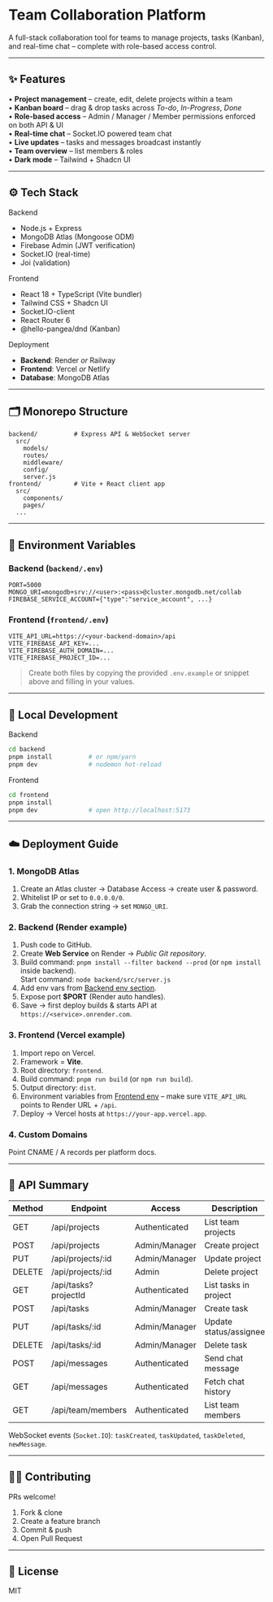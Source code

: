 # Team Collaboration Platform

A full-stack collaboration tool for teams to manage projects, tasks (Kanban), and real-time chat – complete with role-based access control.

---

## ✨ Features

• **Project management** – create, edit, delete projects within a team  
• **Kanban board** – drag & drop tasks across _To-do_, _In-Progress_, _Done_  
• **Role-based access** – Admin / Manager / Member permissions enforced on both API & UI  
• **Real-time chat** – Socket.IO powered team chat  
• **Live updates** – tasks and messages broadcast instantly  
• **Team overview** – list members & roles  
• **Dark mode** – Tailwind + Shadcn UI  

---

## ⚙️ Tech Stack

Backend
- Node.js + Express
- MongoDB Atlas (Mongoose ODM)
- Firebase Admin (JWT verification)
- Socket.IO (real-time)
- Joi (validation)

Frontend
- React 18 + TypeScript (Vite bundler)
- Tailwind CSS + Shadcn UI
- Socket.IO-client
- React Router 6
- @hello-pangea/dnd (Kanban)

Deployment
- **Backend**: Render _or_ Railway  
- **Frontend**: Vercel _or_ Netlify  
- **Database**: MongoDB Atlas

---

## 🗂️ Monorepo Structure
```
backend/          # Express API & WebSocket server
  src/
    models/
    routes/
    middleware/
    config/
    server.js
frontend/         # Vite + React client app
  src/
    components/
    pages/
  ...
```

---

## 🔑 Environment Variables

### Backend (`backend/.env`)
```env
PORT=5000
MONGO_URI=mongodb+srv://<user>:<pass>@cluster.mongodb.net/collab
FIREBASE_SERVICE_ACCOUNT={"type":"service_account", ...}
```

### Frontend (`frontend/.env`)
```env
VITE_API_URL=https://<your-backend-domain>/api
VITE_FIREBASE_API_KEY=...
VITE_FIREBASE_AUTH_DOMAIN=...
VITE_FIREBASE_PROJECT_ID=...
```

> Create both files by copying the provided `.env.example` or snippet above and filling in your values.

---

## 🚀 Local Development

Backend
```bash
cd backend
pnpm install          # or npm/yarn
pnpm dev              # nodemon hot-reload
```
Frontend
```bash
cd frontend
pnpm install
pnpm dev              # open http://localhost:5173
```

---

## ☁️ Deployment Guide

### 1. MongoDB Atlas
1. Create an Atlas cluster → Database Access → create user & password.  
2. Whitelist IP or set to `0.0.0.0/0`.  
3. Grab the connection string → set `MONGO_URI`.

### 2. Backend (Render example)
1. Push code to GitHub.
2. Create **Web Service** on Render → _Public Git repository_.
3. Build command: `pnpm install --filter backend --prod` (or `npm install` inside backend).  
   Start command: `node backend/src/server.js`  
4. Add env vars from [Backend env section](#backend-backend-env).
5. Expose port **$PORT** (Render auto handles).  
6. Save → first deploy builds & starts API at `https://<service>.onrender.com`.

### 3. Frontend (Vercel example)
1. Import repo on Vercel.
2. Framework = **Vite**.
3. Root directory: `frontend`.
4. Build command: `pnpm run build` (or `npm run build`).
5. Output directory: `dist`.
6. Environment variables from [Frontend env](#frontend-frontend-env) – make sure `VITE_API_URL` points to Render URL + `/api`.
7. Deploy → Vercel hosts at `https://your-app.vercel.app`.

### 4. Custom Domains
Point CNAME / A records per platform docs.

---

## 📜 API Summary

| Method | Endpoint | Access | Description |
|--------|----------|--------|-------------|
| GET    | /api/projects        | Authenticated | List team projects |
| POST   | /api/projects        | Admin/Manager | Create project |
| PUT    | /api/projects/:id    | Admin/Manager | Update project |
| DELETE | /api/projects/:id    | Admin         | Delete project |
| GET    | /api/tasks?projectId | Authenticated | List tasks in project |
| POST   | /api/tasks           | Admin/Manager | Create task |
| PUT    | /api/tasks/:id       | Admin/Manager | Update status/assignee |
| DELETE | /api/tasks/:id       | Admin/Manager | Delete task |
| POST   | /api/messages        | Authenticated | Send chat message |
| GET    | /api/messages        | Authenticated | Fetch chat history |
| GET    | /api/team/members    | Authenticated | List team members |

WebSocket events (`Socket.IO`): `taskCreated`, `taskUpdated`, `taskDeleted`, `newMessage`.

---

## 🧑‍💻 Contributing
PRs welcome!  
1. Fork & clone  
2. Create a feature branch  
3. Commit & push  
4. Open Pull Request

---

## 📄 License
MIT 